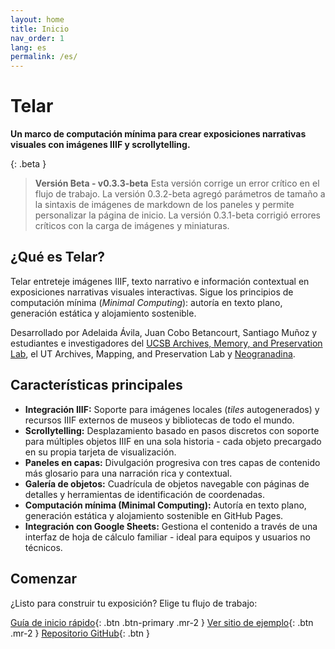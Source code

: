 ```yaml
---
layout: home
title: Inicio
nav_order: 1
lang: es
permalink: /es/
---
```


# Telar

**Un marco de computación mínima para crear exposiciones narrativas visuales con imágenes IIIF y scrollytelling.**

{: .beta }
> **Versión Beta - v0.3.3-beta**
> Esta versión corrige un error crítico en el flujo de trabajo. La versión 0.3.2-beta agregó parámetros de tamaño a la sintaxis de imágenes de markdown de los paneles y permite personalizar la página de inicio. La versión 0.3.1-beta corrigió errores críticos con la carga de imágenes y miniaturas.

## ¿Qué es Telar?

Telar entreteje imágenes IIIF, texto narrativo e información contextual en exposiciones narrativas visuales interactivas. Sigue los principios de computación mínima (*Minimal Computing*): autoría en texto plano, generación estática y alojamiento sostenible.

Desarrollado por Adelaida Ávila, Juan Cobo Betancourt, Santiago Muñoz y estudiantes e investigadores del [UCSB Archives, Memory, and Preservation Lab](https://ampl.clair.ucsb.edu), el UT Archives, Mapping, and Preservation Lab y [Neogranadina](https://neogranadina.org).

## Características principales

- **Integración IIIF:** Soporte para imágenes locales (*tiles* autogenerados) y recursos IIIF externos de museos y bibliotecas de todo el mundo.
- **Scrollytelling:** Desplazamiento basado en pasos discretos con soporte para múltiples objetos IIIF en una sola historia - cada objeto precargado en su propia tarjeta de visualización.
- **Paneles en capas:** Divulgación progresiva con tres capas de contenido más glosario para una narración rica y contextual.
- **Galería de objetos:** Cuadrícula de objetos navegable con páginas de detalles y herramientas de identificación de coordenadas.
- **Computación mínima (Minimal Computing):** Autoría en texto plano, generación estática y alojamiento sostenible en GitHub Pages.
- **Integración con Google Sheets:** Gestiona el contenido a través de una interfaz de hoja de cálculo familiar - ideal para equipos y usuarios no técnicos.

## Comenzar

¿Listo para construir tu exposición? Elige tu flujo de trabajo:

[Guía de inicio rápido](/documentacion/1-primeros-pasos/){: .btn .btn-primary .mr-2 }
[Ver sitio de ejemplo](https://ampl.clair.ucsb.edu/telar){: .btn .mr-2 }
[Repositorio GitHub](https://github.com/UCSB-AMPLab/telar){: .btn }
